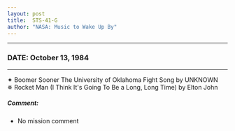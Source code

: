 ```yaml
---
layout: post
title:  STS-41-G
author: "NASA: Music to Wake Up By"
---
```


----
### DATE: October 13, 1984
----
✦ Boomer Sooner The University of Oklahoma Fight Song by UNKNOWN  &nbsp;<br />✵ Rocket Man (I Think It's Going To Be a Long, Long Time) by Elton John

##### Comment:
* No mission comment
